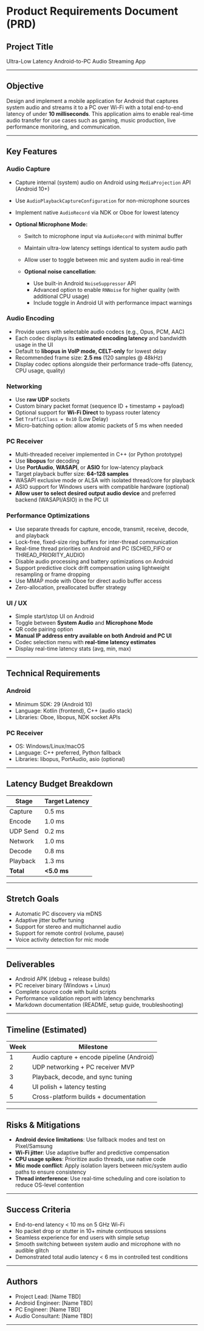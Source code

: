 # Product Requirements Document (PRD)

## Project Title

Ultra-Low Latency Android-to-PC Audio Streaming App

---

## Objective

Design and implement a mobile application for Android that captures system audio and streams it to a PC over Wi-Fi with a total end-to-end latency of under **10 milliseconds**. This application aims to enable real-time audio transfer for use cases such as gaming, music production, live performance monitoring, and communication.

---

## Key Features

### Audio Capture

* Capture internal (system) audio on Android using `MediaProjection` API (Android 10+)
* Use `AudioPlaybackCaptureConfiguration` for non-microphone sources
* Implement native `AudioRecord` via NDK or Oboe for lowest latency
* **Optional Microphone Mode:**

  * Switch to microphone input via `AudioRecord` with minimal buffer
  * Maintain ultra-low latency settings identical to system audio path
  * Allow user to toggle between mic and system audio in real-time
  * **Optional noise cancellation**:

    * Use built-in Android `NoiseSuppressor` API
    * Advanced option to enable `RNNoise` for higher quality (with additional CPU usage)
    * Include toggle in Android UI with performance impact warnings

### Audio Encoding

* Provide users with selectable audio codecs (e.g., Opus, PCM, AAC)
* Each codec displays its **estimated encoding latency** and bandwidth usage in the UI
* Default to **libopus in VoIP mode, CELT-only** for lowest delay
* Recommended frame size: **2.5 ms** (120 samples @ 48kHz)
* Display codec options alongside their performance trade-offs (latency, CPU usage, quality)

### Networking

* Use **raw UDP** sockets
* Custom binary packet format (sequence ID + timestamp + payload)
* Optional support for **Wi-Fi Direct** to bypass router latency
* Set `TrafficClass = 0x10` (Low Delay)
* Micro-batching option: allow atomic packets of 5 ms when needed

### PC Receiver

* Multi-threaded receiver implemented in C++ (or Python prototype)
* Use **libopus** for decoding
* Use **PortAudio**, **WASAPI**, or **ASIO** for low-latency playback
* Target playback buffer size: **64–128 samples**
* WASAPI exclusive mode or ALSA with isolated thread/core for playback
* ASIO support for Windows users with compatible hardware (optional)
* **Allow user to select desired output audio device** and preferred backend (WASAPI/ASIO) in the PC UI

### Performance Optimizations

* Use separate threads for capture, encode, transmit, receive, decode, and playback
* Lock-free, fixed-size ring buffers for inter-thread communication
* Real-time thread priorities on Android and PC (SCHED\_FIFO or THREAD\_PRIORITY\_AUDIO)
* Disable audio processing and battery optimizations on Android
* Support predictive clock drift compensation using lightweight resampling or frame dropping
* Use MMAP mode with Oboe for direct audio buffer access
* Zero-allocation, preallocated buffer strategy

### UI / UX

* Simple start/stop UI on Android
* Toggle between **System Audio** and **Microphone Mode**
* QR code pairing option
* **Manual IP address entry available on both Android and PC UI**
* Codec selection menu with **real-time latency estimates**
* Display real-time latency stats (avg, min, max)

---

## Technical Requirements

### Android

* Minimum SDK: 29 (Android 10)
* Language: Kotlin (frontend), C++ (audio stack)
* Libraries: Oboe, libopus, NDK socket APIs

### PC Receiver

* OS: Windows/Linux/macOS
* Language: C++ preferred, Python fallback
* Libraries: libopus, PortAudio, asio (optional)

---

## Latency Budget Breakdown

| Stage     | Target Latency |
| --------- | -------------- |
| Capture   | 0.5 ms         |
| Encode    | 1.0 ms         |
| UDP Send  | 0.2 ms         |
| Network   | 1.0 ms         |
| Decode    | 0.8 ms         |
| Playback  | 1.3 ms         |
| **Total** | **<5.0 ms**    |

---

## Stretch Goals

* Automatic PC discovery via mDNS
* Adaptive jitter buffer tuning
* Support for stereo and multichannel audio
* Support for remote control (volume, pause)
* Voice activity detection for mic mode

---

## Deliverables

* Android APK (debug + release builds)
* PC receiver binary (Windows + Linux)
* Complete source code with build scripts
* Performance validation report with latency benchmarks
* Markdown documentation (README, setup guide, troubleshooting)

---

## Timeline (Estimated)

| Week | Milestone                                 |
| ---- | ----------------------------------------- |
| 1    | Audio capture + encode pipeline (Android) |
| 2    | UDP networking + PC receiver MVP          |
| 3    | Playback, decode, and sync tuning         |
| 4    | UI polish + latency testing               |
| 5    | Cross-platform builds + documentation     |

---

## Risks & Mitigations

* **Android device limitations**: Use fallback modes and test on Pixel/Samsung
* **Wi-Fi jitter**: Use adaptive buffer and predictive compensation
* **CPU usage spikes**: Prioritize audio threads, use native code
* **Mic mode conflict**: Apply isolation layers between mic/system audio paths to ensure consistency
* **Thread interference**: Use real-time scheduling and core isolation to reduce OS-level contention

---

## Success Criteria

* End-to-end latency < 10 ms on 5 GHz Wi-Fi
* No packet drop or stutter in 10+ minute continuous sessions
* Seamless experience for end users with simple setup
* Smooth switching between system audio and microphone with no audible glitch
* Demonstrated total audio latency < 6 ms in controlled test conditions

---

## Authors

* Project Lead: \[Name TBD]
* Android Engineer: \[Name TBD]
* PC Engineer: \[Name TBD]
* Audio Consultant: \[Name TBD]

---
